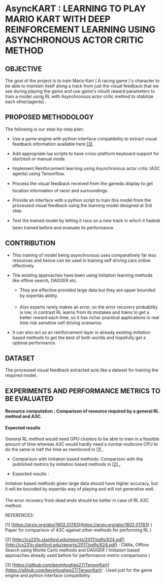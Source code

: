 # AsyncKART : LEARNING TO PLAY MARIO KART WITH DEEP REINFORCEMENT LEARNING USING ASYNCHRONOUS ACTOR CRITIC METHOD 

## OBJECTIVE

The goal of the project is to train Mario Kart ( A racing game )'s character to be able to maintain itself along a track from just the visual feedback that we see during playing the game and use game's inbuilt reward parameters to train a model using RL with Asynchronous actor critic method to stabilize each other(agents) . 

## PROPOSED METHODOLOGY

The following is our step-by-step plan:

* Use a game engine with python interface compatibility to extract visual feedback information available here [[3]](#bookmark=id.mqubqm87xx17).

* Add appropriate lua scripts to have cross-platform keyboard support for start/exit or manual mode.

* Implement Reinforcement learning using Asynchronous actor critic (A3C agents) using Tensorflow.

* Process the visual feedback received from the gameâs display to get location information of racer and surroundings.

* Provide an interface with a python script to train this model from the processed visual feedback using the learning model designed at 3rd step. 

* Test the trained model by letting it race on a new track in which it hadnât been trained before and evaluate its performance. 

## CONTRIBUTION

* This training of model being asynchronous uses comparatively far less resources and hence can be used in training self driving cars online effectively.

* The existing approaches have been using Imitation learning methods like offline search, DAGGER etc. 

    * They are effective provided large data but they are upper bounded by expertâs ability.

    * Also experts rarely makes an error, so the error recovery probability is low, in contrast RL learns from its mistakes and trains to get a better reward each time, so it has richer practical applications in real time risk sensitive self driving scenarios.

* It can also act as an reinforcement layer in already existing imitation based methods to get the best of both worlds and hopefully get a optimal performance.  

## DATASET 

The processed visual feedback extracted acts like a dataset for training the required  model.

## EXPERIMENTS AND PERFORMANCE METRICS TO BE EVALUATED

#### Resource computation : Comparison of resource required by a general RL method and A3C. 

#### Expected results 

General RL method would need GPU clusters to be able to train in a feasible amount of time whereas A3C would hardly need a normal multicore CPU to do the same in half the time as mentioned in [[1] ](#bookmark=id.7ldpn4gg9uty).

* Comparison with imitation based methods: Comparison with the published metrics by imitation based methods in [[2] . ](#bookmark=id.dtj1kpq7kj31) 

* Expected results : 

Imitation based methods given large data should have higher accuracy, but it will be bounded by expertâs way of playing and will not generalize well.

The error recovery from dead ends should be better in case of RL A3C method. 

REFERENCES:

[1] [https://arxiv.org/abs/1602.01783](https://arxiv.org/abs/1602.01783) ( Paper for comparison of A3C against other methods for  performing RL )

[2] [http://cs231n.stanford.edu/reports/2017/pdfs/624.pdf](http://cs231n.stanford.edu/reports/2017/pdfs/624.pdf) : CNNs, Offline Search using Monte Carlo methods and DAGGER ( Imitation based approaches already used before for performance metric comparisons )

[3] [https://github.com/kevinhughes27/TensorKart](https://github.com/kevinhughes27/TensorKart) : Used just for the game engine and python interface compatibility. 

